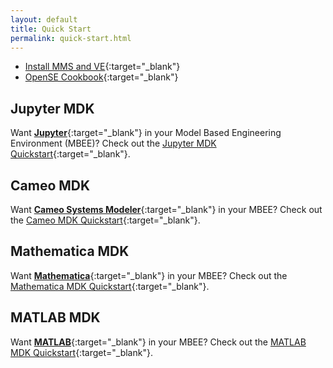 ```yaml
---
layout: default
title: Quick Start
permalink: quick-start.html
---
```

* [Install MMS and VE](https://github.com/Open-MBEE/mms-alfresco/blob/develop/mms-ent/docs/quick-start.md){:target="_blank"}
* [OpenSE Cookbook](https://github.com/Open-MBEE/OpenSE-Cookbook/blob/master/README.md){:target="_blank"}

## Jupyter MDK
Want [**Jupyter**](https://jupyter.org/){:target="_blank"} in your Model Based Engineering Environment (MBEE)? Check out the [Jupyter MDK Quickstart](https://github.com/Open-MBEE/jupyter-mdk#quickstart){:target="_blank"}.

## Cameo MDK
Want [**Cameo Systems Modeler**](https://www.nomagic.com/products/cameo-systems-modeler){:target="_blank"} in your MBEE? Check out the [Cameo MDK Quickstart](https://github.com/Open-MBEE/mdk#quickstart){:target="_blank"}.

## Mathematica MDK
Want [**Mathematica**](https://www.wolfram.com/mathematica/){:target="_blank"} in your MBEE? Check out the [Mathematica MDK Quickstart](https://github.com/Open-MBEE/mathematica-mdk#quickstart){:target="_blank"}.

## MATLAB MDK
Want [**MATLAB**](https://www.mathworks.com/products/matlab.html){:target="_blank"} in your MBEE? Check out the [MATLAB MDK Quickstart](https://github.com/Open-MBEE/matlab-mdk#quickstart){:target="_blank"}.
